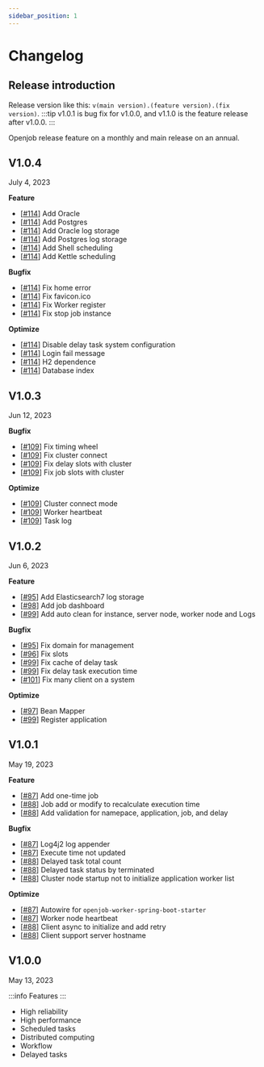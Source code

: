 ```yaml
---
sidebar_position: 1
---
```


# Changelog
## Release introduction
Release version like this: `v(main version).(feature version).(fix version)`.
:::tip 
v1.0.1 is bug fix for v1.0.0, and v1.1.0 is the feature release after v1.0.0. 
:::

Openjob release feature on a monthly and main release on an annual.

## V1.0.4

July 4, 2023

**Feature**
- [[#114](https://github.com/open-job/openjob/pull/114)] Add Oracle
- [[#114](https://github.com/open-job/openjob/pull/114)] Add Postgres
- [[#114](https://github.com/open-job/openjob/pull/114)] Add Oracle log storage
- [[#114](https://github.com/open-job/openjob/pull/114)] Add Postgres log storage
- [[#114](https://github.com/open-job/openjob/pull/114)] Add Shell scheduling
- [[#114](https://github.com/open-job/openjob/pull/114)] Add Kettle scheduling

**Bugfix**
- [[#114](https://github.com/open-job/openjob/pull/114)] Fix home error
- [[#114](https://github.com/open-job/openjob/pull/114)] Fix favicon.ico
- [[#114](https://github.com/open-job/openjob/pull/114)] Fix Worker register
- [[#114](https://github.com/open-job/openjob/pull/114)] Fix stop job instance

**Optimize**
- [[#114](https://github.com/open-job/openjob/pull/114)] Disable delay task system configuration
- [[#114](https://github.com/open-job/openjob/pull/114)] Login fail message
- [[#114](https://github.com/open-job/openjob/pull/114)] H2 dependence
- [[#114](https://github.com/open-job/openjob/pull/114)] Database index

## V1.0.3
Jun 12, 2023

**Bugfix**
- [[#109](https://github.com/open-job/openjob/pull/109)] Fix timing wheel
- [[#109](https://github.com/open-job/openjob/pull/109)] Fix cluster connect
- [[#109](https://github.com/open-job/openjob/pull/109)] Fix delay slots with cluster
- [[#109](https://github.com/open-job/openjob/pull/109)] Fix job slots with cluster

**Optimize**
- [[#109](https://github.com/open-job/openjob/pull/109)] Cluster connect mode
- [[#109](https://github.com/open-job/openjob/pull/109)] Worker heartbeat
- [[#109](https://github.com/open-job/openjob/pull/109)] Task log

## V1.0.2
Jun 6, 2023

**Feature**
- [[#95](https://github.com/open-job/openjob/pull/95)] Add Elasticsearch7 log storage
- [[#98](https://github.com/open-job/openjob/pull/98)] Add job dashboard
- [[#99](https://github.com/open-job/openjob/pull/99)] Add auto clean for instance, server node, worker node and Logs

**Bugfix**

- [[#95](https://github.com/open-job/openjob/pull/95)] Fix domain for management
- [[#96](https://github.com/open-job/openjob/pull/96)] Fix slots
- [[#99](https://github.com/open-job/openjob/pull/99)] Fix cache of delay task
- [[#99](https://github.com/open-job/openjob/pull/99)] Fix delay task execution time
- [[#101](https://github.com/open-job/openjob/pull/101)] Fix many client on a system

**Optimize**
- [[#97](https://github.com/open-job/openjob/pull/97)] Bean Mapper
- [[#99](https://github.com/open-job/openjob/pull/99)] Register application

## V1.0.1
May 19, 2023

**Feature**

- [[#87](https://github.com/open-job/openjob/pull/87)] Add one-time job
- [[#88](https://github.com/open-job/openjob/pull/88)] Job add or modify to recalculate execution time
- [[#88](https://github.com/open-job/openjob/pull/88)] Add validation for namepace, application, job, and delay

**Bugfix**

- [[#87](https://github.com/open-job/openjob/pull/87)] Log4j2 log appender
- [[#87](https://github.com/open-job/openjob/pull/87)] Execute time not updated
- [[#88](https://github.com/open-job/openjob/pull/88)] Delayed task total count
- [[#88](https://github.com/open-job/openjob/pull/88)] Delayed task status by terminated
- [[#88](https://github.com/open-job/openjob/pull/88)] Cluster node startup not to initialize application worker list

**Optimize**

- [[#87](https://github.com/open-job/openjob/pull/87)] Autowire for `openjob-worker-spring-boot-starter`
- [[#87](https://github.com/open-job/openjob/pull/87)] Worker node heartbeat
- [[#88](https://github.com/open-job/openjob/pull/88)] Client async to initialize and add retry
- [[#88](https://github.com/open-job/openjob/pull/88)] Client support server hostname


## V1.0.0

May 13, 2023

:::info
Features
:::
- High reliability
- High performance
- Scheduled tasks
- Distributed computing
- Workflow
- Delayed tasks